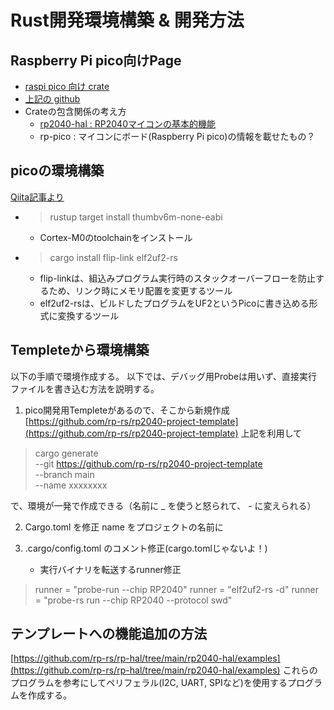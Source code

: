 # Rust開発環境構築 & 開発方法

Raspberry Pi pico向けPage
------------------------------

- [raspi pico 向け crate](https://docs.rs/crate/rp-pico/latest)
- [上記の github](https://github.com/rp-rs/rp-hal-boards/tree/main/boards/rp-pico)
- Crateの包含関係の考え方
    - [rp2040-hal : RP2040マイコンの基本的機能](https://docs.rs/rp2040-hal/latest/rp2040_hal/)
    - rp-pico : マイコンにボード(Raspberry Pi pico)の情報を載せたもの？


picoの環境構築
--------------

[Qiita記事より](https://qiita.com/ochaochaocha3/items/1969d76debd6d3b42269)

- >rustup target install thumbv6m-none-eabi
    - Cortex-M0のtoolchainをインストール
- >cargo install flip-link elf2uf2-rs
    - flip-linkは、組込みプログラム実行時のスタックオーバーフローを防止するため、リンク時にメモリ配置を変更するツール
    - elf2uf2-rsは、ビルドしたプログラムをUF2というPicoに書き込める形式に変換するツール


Templeteから環境構築
----------------------

以下の手順で環境作成する。
以下では、デバッグ用Probeは用いず、直接実行ファイルを書き込む方法を説明する。

1. pico開発用Templeteがあるので、そこから新規作成  [https://github.com/rp-rs/rp2040-project-template](https://github.com/rp-rs/rp2040-project-template)
上記を利用して
> cargo generate \
    --git https://github.com/rp-rs/rp2040-project-template \
    --branch main \
    --name xxxxxxxx

で、環境が一発で作成できる（名前に _ を使うと怒られて、 - に変えられる）

2. Cargo.toml を修正
name をプロジェクトの名前に

1. .cargo/config.toml のコメント修正(cargo.tomlじゃないよ！)
    - 実行バイナリを転送するrunner修正
>runner = "probe-run --chip RP2040"
>runner = "elf2uf2-rs -d"
>runner = "probe-rs run --chip RP2040 --protocol swd"


テンプレートへの機能追加の方法
----------------------------

[https://github.com/rp-rs/rp-hal/tree/main/rp2040-hal/examples](https://github.com/rp-rs/rp-hal/tree/main/rp2040-hal/examples)
これらのプログラムを参考にしてペリフェラル(I2C, UART, SPIなど)を使用するプログラムを作成する。
